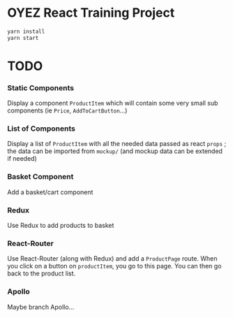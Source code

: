 # OYEZ React Training Project

```js
yarn install
yarn start
```

# TODO

### Static Components ### 

Display a component `ProductItem` which will contain some very small sub components (ie `Price`, `AddToCartButton`...)

### List of Components ###

Display a list of `ProductItem` with all the needed data passed as react `props` ; the data can be imported from `mockup/` (and mockup data can be extended if needed)

### Basket Component ###

Add a basket/cart component

### Redux ###

Use Redux to add products to basket

### React-Router ###

Use React-Router (along with Redux) and add a `ProductPage` route.
When you click on a button on `productItem`, you go to this page. 
You can then go back to the product list.

###  Apollo ###

Maybe branch Apollo... 